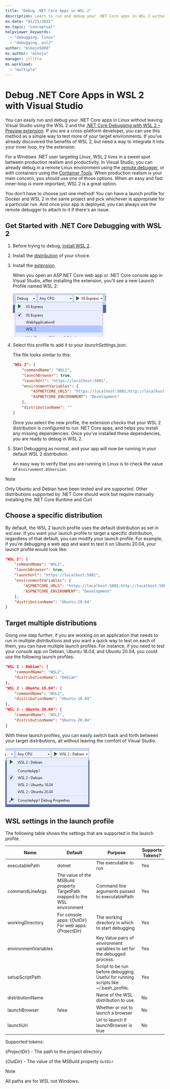 ```yaml
---
title: "Debug .NET Core Apps in WSL 2"
description: Learn to run and debug your .NET Core apps in WSL 2 without leaving Visual Studio.
ms.date: "01/25/2021"
ms.topic: "conceptual"
helpviewer_keywords:
  - "debugging, linux"
  - "debugging, wsl2"
author: "mikejo5000"
ms.author: "mikejo"
manager: jillfra
ms.workload:
  - "multiple"
---
```


# Debug .NET Core Apps in WSL 2 with Visual Studio

You can easily run and debug your .NET Core apps in Linux without leaving Visual Studio using the WSL 2 and the [.NET Core Debugging with WSL 2 – Preview extension](https://marketplace.visualstudio.com/items?itemName=ms-azuretools.Dot-Net-Core-Debugging-With-Wsl2). If you are a cross-platform developer, you can use this method as a simple way to test more of your target environments. If you've already discovered the benefits of WSL 2, but need a way to integrate it into your inner loop, try the extension.

For a Windows .NET user targeting Linux, WSL 2 lives in a sweet spot between production realism and productivity. In Visual Studio, you can already debug in a remote Linux environment using the [remote debugger](../debugger/remote-debugging-dotnet-core-linux-with-ssh.md), or with containers using the [Container Tools](../containers/overview.md). When production realism is your main concern, you should use one of those options. When an easy and fast inner-loop is more important, WSL 2 is a great option.

You don’t have to choose just one method! You can have a launch profile for Docker and WSL 2 in the same project and pick whichever is appropriate for a particular run. And once your app is deployed, you can always use the remote debugger to attach to it if there's an issue.

## Get Started with .NET Core Debugging with WSL 2

1. Before trying to debug, [install WSL 2](/windows/wsl/about).

1. Install the [distribution](https://aka.ms/wslstore) of your choice.

1. Install the [extension](https://marketplace.visualstudio.com/items?itemName=ms-azuretools.Dot-Net-Core-Debugging-With-Wsl2).

   When you open an ASP.NET Core web app or .NET Core console app in Visual Studio, after installing the extension, you’ll see a new Launch Profile named WSL 2:

   ![WSL 2 launch profile in the launch profile list](media/linux-wsl2-debugging-select-launch-profile.png)

1. Select this profile to add it to your *launchSettings.json*.

   The file looks similar to this:

    ```json
    "WSL 2": {
        "commandName": "WSL2",
        "launchBrowser": true,
        "launchUrl": "https://localhost:5001",
        "environmentVariables": {
            "ASPNETCORE_URLS": "https://localhost:5001;http://localhost:5000",
            "ASPNETCORE_ENVIRONMENT": "Development"
        },
        "distributionName": ""
    }
    ```

   Once you select the new profile, the extension checks that your WSL 2 distribution is configured to run .NET Core apps, and helps you install any missing dependencies. Once you've installed these dependencies, you are ready to debug in WSL 2.

1. Start Debugging as normal, and your app will now be running in your default WSL 2 distribution.

   An easy way to verify that you are running in Linux is to check the value of `Environment.OSVersion`.

>[!NOTE]
> Only Ubuntu and Debian have been tested and are supported. Other distributions supported by .NET Core should work but require manually installing the .NET Core Runtime and Curl.

## Choose a specific distribution

By default, the WSL 2 launch profile uses the default distribution as set in *wsl.exe*. If you want your launch profile to target a specific distribution, regardless of that default, you can modify your launch profile. For example, if you're debugging a web app and want to test it on Ubuntu 20.04, your launch profile would look like:

```json
"WSL 2": {
    "commandName": "WSL2",
    "launchBrowser": true,
    "launchUrl": "https://localhost:5001",
    "environmentVariables": {
        "ASPNETCORE_URLS": "https://localhost:5001;http://localhost:5000",
        "ASPNETCORE_ENVIRONMENT": "Development"
    },
    "distributionName": "Ubuntu-20.04"
}
```

## Target multiple distributions

Going one step further, if you are working on an application that needs to run in multiple distributions and you want a quick way to test on each of them, you can have multiple launch profiles. For instance, if you need to test your console app on Debian, Ubuntu 18.04, and Ubuntu 20.04, you could use the following launch profiles:

```json
"WSL 2 : Debian": {
    "commandName": "WSL2",
    "distributionName": "Debian"
},
"WSL 2 : Ubuntu 18.04": {
    "commandName": "WSL2",
    "distributionName": "Ubuntu-18.04"
},
"WSL 2 : Ubuntu 20.04": {
    "commandName": "WSL2",
    "distributionName": "Ubuntu-20.04"
}
```

With these launch profiles, you can easily switch back and forth between your target distributions, all without leaving the comfort of Visual Studio.

![Multiple WSL 2 launch profiles in the launch profile list](media/linux-wsl2-debugging-switch-target-distribution.png)

## WSL settings in the launch profile

The following table shows the settings that are supported in the launch profile.

|Name|Default|Purpose|Supports Tokens?|
|-|-|-|-|
|executablePath|dotnet|The executable to run|Yes|
|commandLineArgs|The value of the MSBuild property TargetPath mapped to the WSL environment|Command line arguments passed to executablePath|Yes|
|workingDirectory|For console apps: {*OutDir*}</br>For web apps: {*ProjectDir*}|The working directory in which to start debugging|Yes|
|environmentVariables||Key Value pairs of environment variables to set for the debugged process.|Yes|
|setupScriptPath||Script to be run before debugging. Useful for running scripts like ~/.bash_profile.|Yes|
|distributionName||Name of the WSL distribution to use.|No|
|launchBrowser|false|Whether or not to launch a browser|No|
|launchUrl||Url to launch if launchBrowser is true|No|

Supported tokens:

{*ProjectDir*} - The path to the project directory

{*OutDir*} - The value of the MSBuild property `OutDir`

>[!NOTE]
> All paths are for WSL not Windows.
